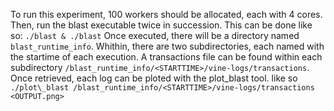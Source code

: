 To run this experiment, 100 workers should be allocated, each with 4 cores.
Then, run the blast executable twice in succession. This can be done like so: `./blast & ./blast`
Once executed, there will be a directory named `blast_runtime_info`.
Whithin, there are two subdirectories, each named with the startime of each execution.
A transactions file can be found within each subdirectory `/blast_runtime_info/<STARTTIME>/vine-logs/transactions`. 
Once retrieved, each log can be ploted with the plot\_blast tool.
like so `./plot\_blast /blast_runtime_info/<STARTTIME>/vine-logs/transactions <OUTPUT.png>`
